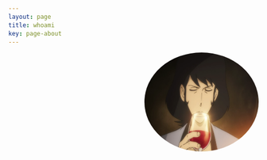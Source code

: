 ```yaml
---
layout: page
title: whoami
key: page-about
---
```


<div name="tryhackme"> 
 <script src="https://tryhackme.com/badge/519455"> </script>

  <!-- Right alignment! -->
  <img align="right" width="230" height="200" src="assets/goemon.png" style="border-radius:50%;">
  
</div>
